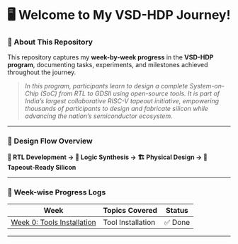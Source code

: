 # 🖥️ Welcome to My VSD-HDP Journey!  

### 🚀 About This Repository
This repository captures my **week-by-week progress** in the **VSD-HDP program**, documenting tasks, experiments, and milestones achieved throughout the journey.  

> *In this program, participants learn to design a complete System-on-Chip (SoC) from RTL to GDSII using open-source tools. It is part of India’s largest collaborative RISC-V tapeout initiative, empowering thousands of participants to design and fabricate silicon while advancing the nation’s semiconductor ecosystem.*

---

### 🔹 Design Flow Overview
**📝 RTL Development → 🔄 Logic Synthesis → 🏗️ Physical Design → 🎯 Tapeout-Ready Silicon**

---

### 🔽 Week-wise Progress Logs

| Week    | Topics Covered       | Status   |
|---------|--------------------|---------|
| [Week 0: Tools Installation](#week0) | Tool Installation | ✅ Done |


---

